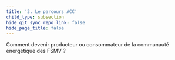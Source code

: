 ```yaml
---
title: '3. Le parcours ACC'
child_type: subsection
hide_git_sync_repo_link: false
hide_page_title: false
---
```


Comment devenir producteur ou consommateur de la communauté énergétique des FSMV ?